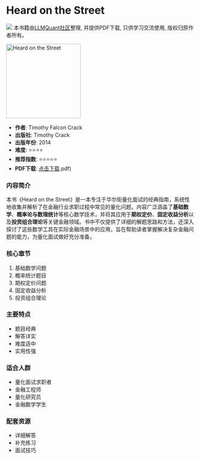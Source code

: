 # Heard on the Street

![](https://fastly.jsdelivr.net/gh/bucketio/img3@main/2024/09/04/1725464231869-e0b2f727-2a0f-4270-bf6c-31ddc350426a.gif)
本书籍由[LLMQuant社区](https://llmquant.com/)整理, 并提供PDF下载, 只供学习交流使用, 版权归原作者所有。

<img src="cover.jpg" alt="Heard on the Street" width="200"/>

- **作者**: Timothy Falcon Crack
- **出版社**: Timothy Crack
- **出版年份**: 2014
- **难度**: ⭐⭐⭐⭐
- **推荐指数**: ⭐⭐⭐⭐⭐
- **PDF下载**: [点击下载](https://quant-wiki.com/pdf/Timothy%20Falcon%20Crack%20-%20Heard%20on%20the%20Street%2C%20Quantitative%20Questions%20from%20Wall%20Street%20Job%20Interviews-Timothy%20Crack%20%282014.pdf).pdf)

### 内容简介

本书《Heard on the Street》是一本专注于华尔街量化面试的经典指南，系统性地收集并解析了在金融行业求职过程中常见的量化问题。内容广泛涵盖了**基础数学**、**概率论与数理统计**等核心数学技术，并将其应用于**期权定价**、**固定收益分析**以及**投资组合理论**等关键金融领域。书中不仅提供了详细的解题思路和方法，还深入探讨了这些数学工具在实际金融场景中的应用，旨在帮助读者掌握解决复杂金融问题的能力，为量化面试做好充分准备。

### 核心章节

1. 基础数学问题
2. 概率统计题目
3. 期权定价问题
4. 固定收益分析
5. 投资组合理论

### 主要特点

- 题目经典
- 解答详实
- 难度适中
- 实用性强

### 适合人群

- 量化面试求职者
- 金融工程师
- 量化研究员
- 金融数学学生

### 配套资源

- 详细解答
- 补充练习
- 面试技巧
